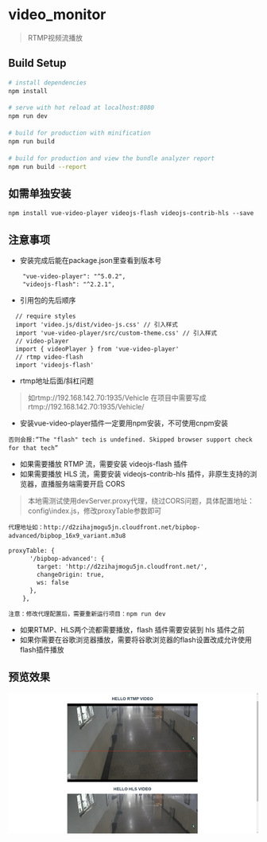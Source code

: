 # video_monitor

> RTMP视频流播放

## Build Setup

``` bash
# install dependencies
npm install

# serve with hot reload at localhost:8080
npm run dev

# build for production with minification
npm run build

# build for production and view the bundle analyzer report
npm run build --report
```

## 如需单独安装
````
npm install vue-video-player videojs-flash videojs-contrib-hls --save
````

## 注意事项
* 安装完成后能在package.json里查看到版本号
````
    "vue-video-player": "^5.0.2",
    "videojs-flash": "^2.2.1",
````
* 引用包的先后顺序
````
  // require styles
  import 'video.js/dist/video-js.css' // 引入样式
  import 'vue-video-player/src/custom-theme.css' // 引入样式
  // video-player
  import { videoPlayer } from 'vue-video-player'
  // rtmp video-flash
  import 'videojs-flash'
````
* rtmp地址后面/斜杠问题
> 如rtmp://192.168.142.70:1935/Vehicle
  在项目中需要写成rtmp://192.168.142.70:1935/Vehicle/
* 安装vue-video-player插件一定要用npm安装，不可使用cnpm安装

`否则会报:“The "flash" tech is undefined. Skipped browser support check for that tech”`
* 如果需要播放 RTMP 流，需要安装 videojs-flash 插件
* 如果需要播放 HLS 流，需要安装 videojs-contrib-hls 插件，非原生支持的浏览器，直播服务端需要开启 CORS
> 本地需测试使用devServer.proxy代理，绕过CORS问题，具体配置地址：config\index.js，修改proxyTable参数即可

`代理地址如：http://d2zihajmogu5jn.cloudfront.net/bipbop-advanced/bipbop_16x9_variant.m3u8`
````
proxyTable: {
      '/bipbop-advanced': {
        target: 'http://d2zihajmogu5jn.cloudfront.net/',
        changeOrigin: true,
        ws: false
      },
    },
````
`注意：修改代理配置后，需要重新运行项目：npm run dev`
* 如果RTMP、HLS两个流都需要播放，flash 插件需要安装到 hls 插件之前
* 如果你需要在谷歌浏览器播放，需要将谷歌浏览器的flash设置改成允许使用flash插件播放
## 预览效果
![预览效果](test.png)
